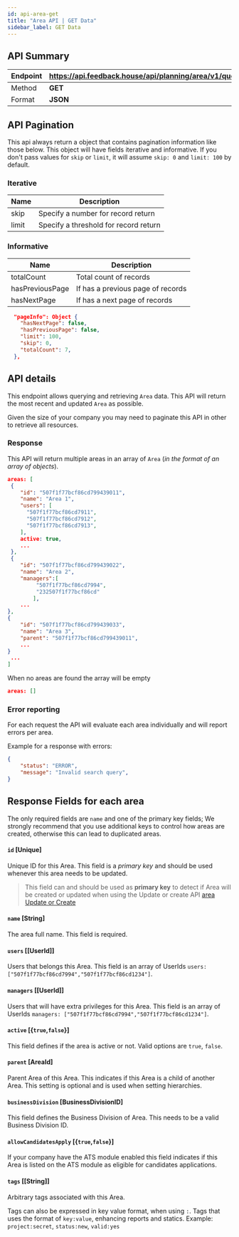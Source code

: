 ```yaml
---
id: api-area-get
title: "Area API | GET Data"
sidebar_label: GET Data
---
```


## API Summary

| Endpoint | **https://api.feedback.house/api/planning/area/v1/query** |
|----------|---------------------------------------------------|
| Method   | **GET** |
| Format   | **JSON** |

## API Pagination

This api always return a object that contains pagination information like those below. This object will have fields iterative and informative. 
If you don't pass values for `skip` or `limit`, it will assume `skip: 0` and `limit: 100` by default.

### Iterative
| Name | Description|
|----------|-------------------------------------------------|
| skip   | Specify a number for record return |
| limit   | Specify a threshold for record return |

### Informative
| Name | Description|
|----------|-------------------------------------------------|
| totalCount   | Total count of records |
| hasPreviousPage   | If has a previous page of records |
| hasNextPage   | If has a next page of records |

```json
  "pageInfo": Object {
    "hasNextPage": false,
    "hasPreviousPage": false,
    "limit": 100,
    "skip": 0,
    "totalCount": 7,
  },
```

## API details

This endpoint allows querying and retrieving `Area` data. This API will return the most recent and updated `Area` as possible.

Given the size of your company you may need to paginate this API in other to retrieve all resources.

### Response 

This API will return multiple areas in an array of `Area` (*in the format of an array of objects*). 

```json
areas: [
 { 
    "id": "507f1f77bcf86cd799439011", 
    "name": "Area 1", 
    "users": [
      "507f1f77bcf86cd7911",
      "507f1f77bcf86cd7912",
      "507f1f77bcf86cd7913",
    ], 
    active: true,
    ...
 },
 { 
    "id": "507f1f77bcf86cd799439022", 
    "name": "Area 2", 
    "managers":[
         "507f1f77bcf86cd7994",
         "232507f1f77bcf86cd"
        ], 
    ... 
},
{
    "id": "507f1f77bcf86cd799439033", 
    "name": "Area 3", 
    "parent": "507f1f77bcf86cd799439011",
    ...
}
 ...
]
```

When no areas are found the array will be empty
```json
areas: []
```

### Error reporting

For each request the API will evaluate each area individually and will report errors per area. 

Example for a response with errors:
```json
{
    "status": "ERROR",
    "message": "Invalid search query",
}
```

## Response Fields for each area

The only required fields are `name` and one of the primary key fields; We strongly recommend that you use additional keys to control how areas are created, otherwise this can lead to duplicated areas.

#### `id` [Unique] 
Unique ID for this Area. This field is a *primary key* and should be used whenever this area needs to be updated.

> This field can and should be used as **primary key** to detect if Area will be created or updated when using the Update or create API [area Update or Create](./api-area-update-or-create)

#### `name` [String] 
The area full name. This field is required. 

#### `users` [[UserId]]

Users that belongs this Area. This field is an array of UserIds `users: ["507f1f77bcf86cd7994","507f1f77bcf86cd1234"]`. 

#### `managers` [[UserId]]

Users that will have extra privileges for this Area. This field is an array of UserIds `managers: ["507f1f77bcf86cd7994","507f1f77bcf86cd1234"]`. 

#### `active` [{`true`,`false`}]

This field defines if the area is active or not. Valid options are `true`, `false`. 

#### `parent` [AreaId]

Parent Area of this Area. This indicates if this Area is a child of another Area. This setting is optional and is used when setting hierarchies.

#### `businessDivision` [BusinessDivisionID]

This field defines the Business Division of Area. This needs to be a valid Business Division ID.

#### `allowCandidatesApply` [{`true`,`false`}]

If your company have the ATS module enabled this field indicates if this Area is listed on the ATS module as eligible for candidates applications.

#### `tags` [[String]]

Arbitrary tags associated with this Area. 

Tags can also be expressed in key value format, when using `:`. Tags that uses the format of `key:value`, enhancing reports and statics. Example: `project:secret`, `status:new`, `valid:yes`


